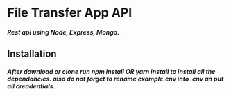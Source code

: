# File Transfer App API

##### Rest api using Node, Express, Mongo.

## Installation

##### After download or clone run npm install OR yarn install to install all the dependancies. also do not forget to rename example.env into .env an put all creadentials.

